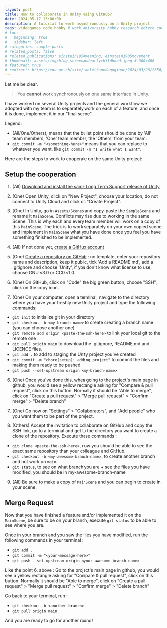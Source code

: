 ```yaml
---
layout: post
title: How to collaborate in Unity using GitHub?
date: 2024-05-17 13:00:00
description: A tutorial to work asynchronously on a Unity project.
tags: videogames code hobby # work university hobby research edtech code ux ui data psychology videogames misc book
# toc:
#   beginning: true
#   sidebar: left
# categories: sample-posts
# related_posts: false
# related_publications: einstein1950meaning, einstein1905movement
# thumbnail: assets/img/blog_screenandearlychildhood.jpeg # 300x400
# featured: true
# redirect: https://edu.ge.ch/site/tablettepedagogique/2024/03/28/2656/
---
```


Let me be clear.

> You **cannot** work synchronously on one same interface in Unity.

I have worked on several Unity projects and the general workflow we adopted with my team is to separately work on each of a feature, and once it is done, implement it in our "final scene".

Legend:

- (All/One/Others), means that the bullet point should be done by 'All' team members, 'One' team member, the 'Others' from your team.
- `git commit -m "<something-here>"` means that you can replace <something-here> to whatever you want, like `git commit -m "I write what I want"`.

Here are the steps to work to cooperate on the same Unity project:

## Setup the cooperation

1. (All) [Download and install the same Long Term Support release of Unity](https://unity.com/releases/editor/qa/lts-releases)

2. (One) Open Unity, click on "New Project", choose your location, do not connect to Unity Cloud and click on "Create Project".

7. (One) In Unity, go in `Assets/Scenes` and copy-paste the `SampleScene` and rename it `MainScene`. Conflicts may rise due to working in the same Scene. This is why each and every team member will work on a copy of this `MainScene`. The trick is to work separately on your own copied scene and implement in `MainScene` what you have done once you feel you have something finished to be implemented.

2. (All) If not done yet, [create a GitHub account](https://github.com/signup?user_email=&source=form-home-signup)

3. (One) [Create a repository on GitHub](https://github.com/new) : no template, enter your repository name and description, keep it public, tick 'Add a README.md', add a .gitignore and choose 'Unity', if you don't know what license to use, choose GNU v3.0 or CC0 v1.0.

4. (One) On GitHub, click on "Code" the big green button, choose "SSH", click on the copy icon.

5. (One) On your computer, open a terminal, navigate to the directory where you have your freshly new Unity project and type the following commands:
- `git init` to initialize git in your directory
- `git checkout -b <my-branch-name>` to create creating a branch name <my-branch-name> (you can choose another one)
- `git remote add origin <paste-the-ssh-here>` to link your local git to the remote one
- `git pull origin main` to download the .gitignore, README.md and LICENCE files.
- `git add .` to add to staging the Unity project you've created
- `git commit -m "chore(setup): adding project"` to commit the files and making them ready to be pushed
- `git push --set-upstream origin <my-branch-name>`

6. (One) Once you've done this, when going to the project's main page in github, you would see a yellow rectangle asking for "Compare & pull request", click on this button. Normally it should be "Able to merge", click on "Create a pull request" > "Merge pull request" > "Confirm merge" > "Delete branch"

7. (One) Go now on "Settings" > "Collaborators", and "Add people" who you want them to be part of the project.

8. (Others) Accept the invitation to collaborate on GitHub and copy the SSH link, go to a terminal and get to the directory you want to create a clone of the repository. Execute these commands :
- `git clone <paste-the-ssh-here>`, now you should be able to see the exact same repository than your colleague and GitHub.
- `git checkout -b <my-awesome-branch-name>`, to create another branch and not work on `main`.
- `git status`, to see on what branch you are + see the files you have modified, you should be in my-awesome-branch-name

9. (All) Be sure to make a copy of `MainScene` and you can begin to create in your scene.

## Merge Request

Now that you have finished a feature and/or implemented it on the `MainScene`, be sure to be on your branch, execute `git status` to be able to see where you are.

Once in your branch and you saw the files you have modified, run the following commands in your terminal :
- `git add .` 
- `git commit -m "<your-message-here>"` 
- `git push --set-upstream origin <your-awesome-branch-name>`

Like the point 6. above : Go to the project's main page in github, you would see a yellow rectangle asking for "Compare & pull request", click on this button. Normally it should be "Able to merge", click on "Create a pull request" > "Merge pull request" > "Confirm merge" > "Delete branch"

Go back to your terminal, run :
- `git checkout -b <another-branch>`
- `git pull origin main`

And you are ready to go for another round!